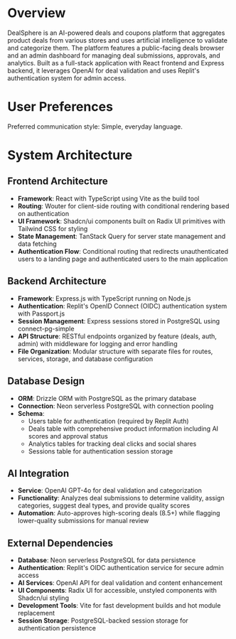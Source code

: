 # Overview

DealSphere is an AI-powered deals and coupons platform that aggregates product deals from various stores and uses artificial intelligence to validate and categorize them. The platform features a public-facing deals browser and an admin dashboard for managing deal submissions, approvals, and analytics. Built as a full-stack application with React frontend and Express backend, it leverages OpenAI for deal validation and uses Replit's authentication system for admin access.

# User Preferences

Preferred communication style: Simple, everyday language.

# System Architecture

## Frontend Architecture
- **Framework**: React with TypeScript using Vite as the build tool
- **Routing**: Wouter for client-side routing with conditional rendering based on authentication
- **UI Framework**: Shadcn/ui components built on Radix UI primitives with Tailwind CSS for styling
- **State Management**: TanStack Query for server state management and data fetching
- **Authentication Flow**: Conditional routing that redirects unauthenticated users to a landing page and authenticated users to the main application

## Backend Architecture
- **Framework**: Express.js with TypeScript running on Node.js
- **Authentication**: Replit's OpenID Connect (OIDC) authentication system with Passport.js
- **Session Management**: Express sessions stored in PostgreSQL using connect-pg-simple
- **API Structure**: RESTful endpoints organized by feature (deals, auth, admin) with middleware for logging and error handling
- **File Organization**: Modular structure with separate files for routes, services, storage, and database configuration

## Database Design
- **ORM**: Drizzle ORM with PostgreSQL as the primary database
- **Connection**: Neon serverless PostgreSQL with connection pooling
- **Schema**: 
  - Users table for authentication (required by Replit Auth)
  - Deals table with comprehensive product information including AI scores and approval status
  - Analytics tables for tracking deal clicks and social shares
  - Sessions table for authentication session storage

## AI Integration
- **Service**: OpenAI GPT-4o for deal validation and categorization
- **Functionality**: Analyzes deal submissions to determine validity, assign categories, suggest deal types, and provide quality scores
- **Automation**: Auto-approves high-scoring deals (8.5+) while flagging lower-quality submissions for manual review

## External Dependencies

- **Database**: Neon serverless PostgreSQL for data persistence
- **Authentication**: Replit's OIDC authentication service for secure admin access
- **AI Services**: OpenAI API for deal validation and content enhancement
- **UI Components**: Radix UI for accessible, unstyled components with Shadcn/ui styling
- **Development Tools**: Vite for fast development builds and hot module replacement
- **Session Storage**: PostgreSQL-backed session storage for authentication persistence